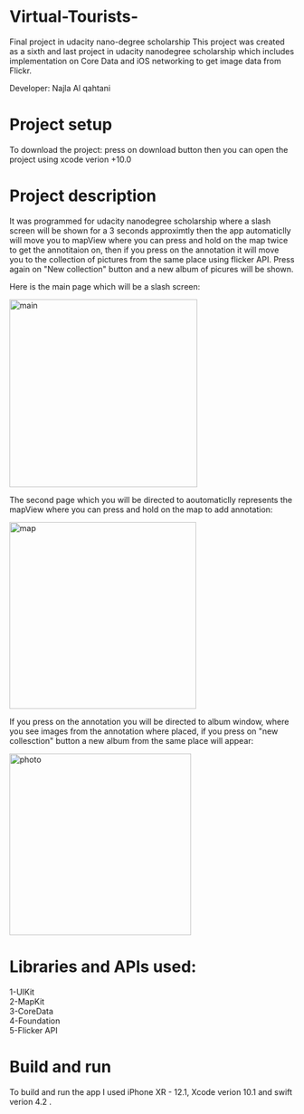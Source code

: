 # Virtual-Tourists-
Final project in udacity nano-degree scholarship
This project was created as a sixth and last project in udacity nanodegree scholarship which includes implementation on Core Data and iOS networking to get image data from Flickr.

Developer: Najla Al qahtani

# Project setup
To download the project: press on download button then you can open the project using xcode verion +10.0

# Project description
It was programmed for udacity nanodegree scholarship where a slash screen will be shown for a 3 seconds approximtly then the app automaticlly will move you to mapView where you can press and hold on the map twice to get the annotitaion on, then if you press on the annotation it will move you to the collection of pictures from the same place using flicker API. Press again on "New collection" button and a new album of picures will be shown.


Here is the main page which will be a slash screen:

<img width="332" alt="main" src="https://user-images.githubusercontent.com/46728892/52217225-121d3980-28a9-11e9-806a-aad61192bb53.png">


The second page which you will be directed to aoutomaticlly represents the mapView where you can press and hold on the map to add annotation:


<img width="330" alt="map" src="https://user-images.githubusercontent.com/46728892/52217526-aedfd700-28a9-11e9-9f04-7b8cb58c12ee.png">


If you press on the annotation you will be directed to album window, where you see images from the annotation where placed, if you press on "new collesction" button a new album from the same place will appear:

<img width="321" alt="photo" src="https://user-images.githubusercontent.com/46728892/52217853-607f0800-28aa-11e9-8444-a88e87e0472f.png">

# Libraries and APIs used:
1-UIKit <br />
2-MapKit <br />
3-CoreData <br />
4-Foundation <br />
5-Flicker API <br />


# Build and run 
To build and run the app I used iPhone XR - 12.1, Xcode verion 10.1 and swift verion 4.2 .
